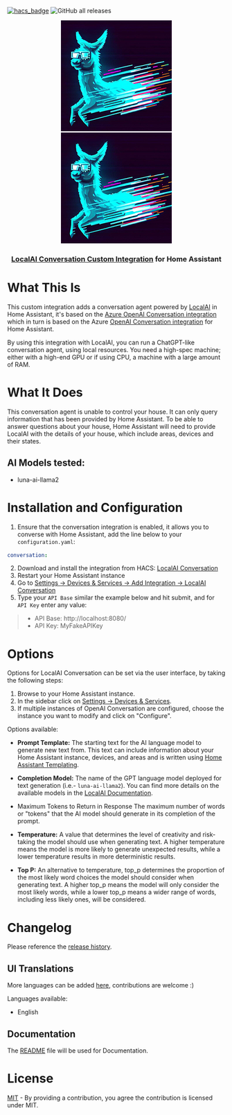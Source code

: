 [![hacs_badge](https://img.shields.io/badge/My_HACS-localai_conversation-41BDF5?logo=homeassistant&logoColor=white)](https://my.home-assistant.io/redirect/hacs_repository/?owner=spgoodman&repository=localai-ha&category=integration)
![GitHub all releases](https://img.shields.io/github/downloads/spgoodman/localai-ha/total?color=d9810f&label=Downloads&logo=GitHub)


<p align="center">
<img src="https://raw.githubusercontent.com/spgoodman/localai-ha/main/.attachments/icon.png#gh-light-mode-only">
<img src="https://raw.githubusercontent.com/spgoodman/localai-ha/main/.attachments/dark_icon.png#gh-dark-mode-only">
</p>

<h3 align="center">

[LocalAI Conversation Custom Integration](https://github.com/spgoodman/localai-ha) for Home Assistant
</h3>

# What This Is

This custom integration adds a conversation agent powered by [LocalAI](https://localai.io/) in Home Assistant, it's based on the [Azure OpenAI Conversation integration](https://github.com/joselcaguilar/azure-openai-ha) which in turn is based on the Azure [OpenAI Conversation integration](https://www.home-assistant.io/integrations/openai_conversation/) for Home Assistant.

By using this integration with LocalAI, you can run a ChatGPT-like conversation agent, using local resources. You need a high-spec machine; either with a high-end GPU or if using CPU, a machine with a large amount of RAM.

# What It Does

This conversation agent is unable to control your house. It can only query information that has been provided by Home Assistant. To be able to answer questions about your house, Home Assistant will need to provide LocalAI with the details of your house, which include areas, devices and their states.

## AI Models tested:

- luna-ai-llama2

# Installation and Configuration

1. Ensure that the conversation integration is enabled, it allows you to converse with Home Assistant, add the line below to your `configuration.yaml`:
```yaml
conversation:
```
2. Download and install the integration from HACS: [LocalAI Conversation](https://my.home-assistant.io/redirect/hacs_repository/?owner=spgoodman&repository=localai-ha&category=integration)
3. Restart your Home Assistant instance
4. Go to [Settings -> Devices & Services -> Add Integration -> LocalAI Conversation](https://my.home-assistant.io/redirect/config_flow_start/?domain=localai_conversation)
5. Type your `API Base` similar the example below and hit submit, and for `API Key` enter any value:
> - API Base: http://localhost:8080/ 
> - API Key: MyFakeAPIKey

#  Options

Options for LocalAI Conversation can be set via the user interface, by taking the following steps:

1. Browse to your Home Assistant instance.
2. In the sidebar click on [Settings -> Devices & Services](https://my.home-assistant.io/redirect/integrations/).
3. If multiple instances of OpenAI Conversation are configured, choose the instance you want to modify and click on "Configure".

Options available:
- **Prompt Template:**
The starting text for the AI language model to generate new text from. This text can include information about your Home Assistant instance, devices, and areas and is written using [Home Assistant Templating](https://www.home-assistant.io/docs/configuration/templating).

- **Completion Model:** The name of the GPT language model deployed for text generation (i.e.- `luna-ai-llama2`). You can find more details on the available models in the [LocalAI Documentation](https://localai.io/model-compatibility/).

- Maximum Tokens to Return in Response
The maximum number of words or "tokens" that the AI model should generate in its completion of the prompt. 

- **Temperature:** A value that determines the level of creativity and risk-taking the model should use when generating text. A higher temperature means the model is more likely to generate unexpected results, while a lower temperature results in more deterministic results. 

- **Top P:** An alternative to temperature, top_p determines the proportion of the most likely word choices the model should consider when generating text. A higher top_p means the model will only consider the most likely words, while a lower top_p means a wider range of words, including less likely ones, will be considered. 

# Changelog

Please reference the [release history](https://github.com/spgoodman/localai-ha/releases).


## UI Translations

More languages can be added [here](./custom_components/localai_conversation/translations), contributions are welcome :)

Languages available:
- English

## Documentation

The [README](./README.md) file will be used for Documentation.

# License

[MIT](LICENSE) - By providing a contribution, you agree the contribution is licensed under MIT.
